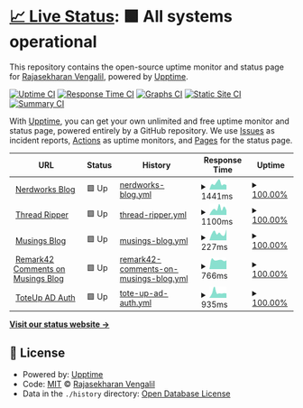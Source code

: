 # [📈 Live Status](https://gh.nerdworks.dev): <!--live status--> **🟩 All systems operational**

This repository contains the open-source uptime monitor and status page for [Rajasekharan Vengalil](https://blogorama.nerdworks.in/), powered by [Upptime](https://github.com/upptime/upptime).

[![Uptime CI](https://github.com/avranju/upptime/workflows/Uptime%20CI/badge.svg)](https://github.com/avranju/upptime/actions?query=workflow%3A%22Uptime+CI%22)
[![Response Time CI](https://github.com/avranju/upptime/workflows/Response%20Time%20CI/badge.svg)](https://github.com/avranju/upptime/actions?query=workflow%3A%22Response+Time+CI%22)
[![Graphs CI](https://github.com/avranju/upptime/workflows/Graphs%20CI/badge.svg)](https://github.com/avranju/upptime/actions?query=workflow%3A%22Graphs+CI%22)
[![Static Site CI](https://github.com/avranju/upptime/workflows/Static%20Site%20CI/badge.svg)](https://github.com/avranju/upptime/actions?query=workflow%3A%22Static+Site+CI%22)
[![Summary CI](https://github.com/avranju/upptime/workflows/Summary%20CI/badge.svg)](https://github.com/avranju/upptime/actions?query=workflow%3A%22Summary+CI%22)

With [Upptime](https://upptime.js.org), you can get your own unlimited and free uptime monitor and status page, powered entirely by a GitHub repository. We use [Issues](https://github.com/avranju/upptime/issues) as incident reports, [Actions](https://github.com/avranju/upptime/actions) as uptime monitors, and [Pages](https://gh.nerdworks.dev) for the status page.

<!--start: status pages-->
<!-- This summary is generated by Upptime (https://github.com/upptime/upptime) -->
<!-- Do not edit this manually, your changes will be overwritten -->
<!-- prettier-ignore -->
| URL | Status | History | Response Time | Uptime |
| --- | ------ | ------- | ------------- | ------ |
| <img alt="" src="https://icons.duckduckgo.com/ip3/blogorama.nerdworks.in.ico" height="13"> [Nerdworks Blog](https://blogorama.nerdworks.in) | 🟩 Up | [nerdworks-blog.yml](https://github.com/avranju/upptime/commits/HEAD/history/nerdworks-blog.yml) | <details><summary><img alt="Response time graph" src="./graphs/nerdworks-blog/response-time-week.png" height="20"> 1441ms</summary><br><a href="https://gh.nerdworks.dev/history/nerdworks-blog"><img alt="Response time 1275" src="https://img.shields.io/endpoint?url=https%3A%2F%2Fraw.githubusercontent.com%2Favranju%2Fupptime%2FHEAD%2Fapi%2Fnerdworks-blog%2Fresponse-time.json"></a><br><a href="https://gh.nerdworks.dev/history/nerdworks-blog"><img alt="24-hour response time 2189" src="https://img.shields.io/endpoint?url=https%3A%2F%2Fraw.githubusercontent.com%2Favranju%2Fupptime%2FHEAD%2Fapi%2Fnerdworks-blog%2Fresponse-time-day.json"></a><br><a href="https://gh.nerdworks.dev/history/nerdworks-blog"><img alt="7-day response time 1441" src="https://img.shields.io/endpoint?url=https%3A%2F%2Fraw.githubusercontent.com%2Favranju%2Fupptime%2FHEAD%2Fapi%2Fnerdworks-blog%2Fresponse-time-week.json"></a><br><a href="https://gh.nerdworks.dev/history/nerdworks-blog"><img alt="30-day response time 1348" src="https://img.shields.io/endpoint?url=https%3A%2F%2Fraw.githubusercontent.com%2Favranju%2Fupptime%2FHEAD%2Fapi%2Fnerdworks-blog%2Fresponse-time-month.json"></a><br><a href="https://gh.nerdworks.dev/history/nerdworks-blog"><img alt="1-year response time 1275" src="https://img.shields.io/endpoint?url=https%3A%2F%2Fraw.githubusercontent.com%2Favranju%2Fupptime%2FHEAD%2Fapi%2Fnerdworks-blog%2Fresponse-time-year.json"></a></details> | <details><summary><a href="https://gh.nerdworks.dev/history/nerdworks-blog">100.00%</a></summary><a href="https://gh.nerdworks.dev/history/nerdworks-blog"><img alt="All-time uptime 100.00%" src="https://img.shields.io/endpoint?url=https%3A%2F%2Fraw.githubusercontent.com%2Favranju%2Fupptime%2FHEAD%2Fapi%2Fnerdworks-blog%2Fuptime.json"></a><br><a href="https://gh.nerdworks.dev/history/nerdworks-blog"><img alt="24-hour uptime 100.00%" src="https://img.shields.io/endpoint?url=https%3A%2F%2Fraw.githubusercontent.com%2Favranju%2Fupptime%2FHEAD%2Fapi%2Fnerdworks-blog%2Fuptime-day.json"></a><br><a href="https://gh.nerdworks.dev/history/nerdworks-blog"><img alt="7-day uptime 100.00%" src="https://img.shields.io/endpoint?url=https%3A%2F%2Fraw.githubusercontent.com%2Favranju%2Fupptime%2FHEAD%2Fapi%2Fnerdworks-blog%2Fuptime-week.json"></a><br><a href="https://gh.nerdworks.dev/history/nerdworks-blog"><img alt="30-day uptime 100.00%" src="https://img.shields.io/endpoint?url=https%3A%2F%2Fraw.githubusercontent.com%2Favranju%2Fupptime%2FHEAD%2Fapi%2Fnerdworks-blog%2Fuptime-month.json"></a><br><a href="https://gh.nerdworks.dev/history/nerdworks-blog"><img alt="1-year uptime 100.00%" src="https://img.shields.io/endpoint?url=https%3A%2F%2Fraw.githubusercontent.com%2Favranju%2Fupptime%2FHEAD%2Fapi%2Fnerdworks-blog%2Fuptime-year.json"></a></details>
| <img alt="" src="https://icons.duckduckgo.com/ip3/threadripper.nerdworks.dev.ico" height="13"> [Thread Ripper](https://threadripper.nerdworks.dev/) | 🟩 Up | [thread-ripper.yml](https://github.com/avranju/upptime/commits/HEAD/history/thread-ripper.yml) | <details><summary><img alt="Response time graph" src="./graphs/thread-ripper/response-time-week.png" height="20"> 1100ms</summary><br><a href="https://gh.nerdworks.dev/history/thread-ripper"><img alt="Response time 887" src="https://img.shields.io/endpoint?url=https%3A%2F%2Fraw.githubusercontent.com%2Favranju%2Fupptime%2FHEAD%2Fapi%2Fthread-ripper%2Fresponse-time.json"></a><br><a href="https://gh.nerdworks.dev/history/thread-ripper"><img alt="24-hour response time 1027" src="https://img.shields.io/endpoint?url=https%3A%2F%2Fraw.githubusercontent.com%2Favranju%2Fupptime%2FHEAD%2Fapi%2Fthread-ripper%2Fresponse-time-day.json"></a><br><a href="https://gh.nerdworks.dev/history/thread-ripper"><img alt="7-day response time 1100" src="https://img.shields.io/endpoint?url=https%3A%2F%2Fraw.githubusercontent.com%2Favranju%2Fupptime%2FHEAD%2Fapi%2Fthread-ripper%2Fresponse-time-week.json"></a><br><a href="https://gh.nerdworks.dev/history/thread-ripper"><img alt="30-day response time 842" src="https://img.shields.io/endpoint?url=https%3A%2F%2Fraw.githubusercontent.com%2Favranju%2Fupptime%2FHEAD%2Fapi%2Fthread-ripper%2Fresponse-time-month.json"></a><br><a href="https://gh.nerdworks.dev/history/thread-ripper"><img alt="1-year response time 887" src="https://img.shields.io/endpoint?url=https%3A%2F%2Fraw.githubusercontent.com%2Favranju%2Fupptime%2FHEAD%2Fapi%2Fthread-ripper%2Fresponse-time-year.json"></a></details> | <details><summary><a href="https://gh.nerdworks.dev/history/thread-ripper">100.00%</a></summary><a href="https://gh.nerdworks.dev/history/thread-ripper"><img alt="All-time uptime 100.00%" src="https://img.shields.io/endpoint?url=https%3A%2F%2Fraw.githubusercontent.com%2Favranju%2Fupptime%2FHEAD%2Fapi%2Fthread-ripper%2Fuptime.json"></a><br><a href="https://gh.nerdworks.dev/history/thread-ripper"><img alt="24-hour uptime 100.00%" src="https://img.shields.io/endpoint?url=https%3A%2F%2Fraw.githubusercontent.com%2Favranju%2Fupptime%2FHEAD%2Fapi%2Fthread-ripper%2Fuptime-day.json"></a><br><a href="https://gh.nerdworks.dev/history/thread-ripper"><img alt="7-day uptime 100.00%" src="https://img.shields.io/endpoint?url=https%3A%2F%2Fraw.githubusercontent.com%2Favranju%2Fupptime%2FHEAD%2Fapi%2Fthread-ripper%2Fuptime-week.json"></a><br><a href="https://gh.nerdworks.dev/history/thread-ripper"><img alt="30-day uptime 100.00%" src="https://img.shields.io/endpoint?url=https%3A%2F%2Fraw.githubusercontent.com%2Favranju%2Fupptime%2FHEAD%2Fapi%2Fthread-ripper%2Fuptime-month.json"></a><br><a href="https://gh.nerdworks.dev/history/thread-ripper"><img alt="1-year uptime 100.00%" src="https://img.shields.io/endpoint?url=https%3A%2F%2Fraw.githubusercontent.com%2Favranju%2Fupptime%2FHEAD%2Fapi%2Fthread-ripper%2Fuptime-year.json"></a></details>
| <img alt="" src="https://icons.duckduckgo.com/ip3/musings.nerdworks.dev.ico" height="13"> [Musings Blog](https://musings.nerdworks.dev/) | 🟩 Up | [musings-blog.yml](https://github.com/avranju/upptime/commits/HEAD/history/musings-blog.yml) | <details><summary><img alt="Response time graph" src="./graphs/musings-blog/response-time-week.png" height="20"> 227ms</summary><br><a href="https://gh.nerdworks.dev/history/musings-blog"><img alt="Response time 259" src="https://img.shields.io/endpoint?url=https%3A%2F%2Fraw.githubusercontent.com%2Favranju%2Fupptime%2FHEAD%2Fapi%2Fmusings-blog%2Fresponse-time.json"></a><br><a href="https://gh.nerdworks.dev/history/musings-blog"><img alt="24-hour response time 263" src="https://img.shields.io/endpoint?url=https%3A%2F%2Fraw.githubusercontent.com%2Favranju%2Fupptime%2FHEAD%2Fapi%2Fmusings-blog%2Fresponse-time-day.json"></a><br><a href="https://gh.nerdworks.dev/history/musings-blog"><img alt="7-day response time 227" src="https://img.shields.io/endpoint?url=https%3A%2F%2Fraw.githubusercontent.com%2Favranju%2Fupptime%2FHEAD%2Fapi%2Fmusings-blog%2Fresponse-time-week.json"></a><br><a href="https://gh.nerdworks.dev/history/musings-blog"><img alt="30-day response time 215" src="https://img.shields.io/endpoint?url=https%3A%2F%2Fraw.githubusercontent.com%2Favranju%2Fupptime%2FHEAD%2Fapi%2Fmusings-blog%2Fresponse-time-month.json"></a><br><a href="https://gh.nerdworks.dev/history/musings-blog"><img alt="1-year response time 259" src="https://img.shields.io/endpoint?url=https%3A%2F%2Fraw.githubusercontent.com%2Favranju%2Fupptime%2FHEAD%2Fapi%2Fmusings-blog%2Fresponse-time-year.json"></a></details> | <details><summary><a href="https://gh.nerdworks.dev/history/musings-blog">100.00%</a></summary><a href="https://gh.nerdworks.dev/history/musings-blog"><img alt="All-time uptime 100.00%" src="https://img.shields.io/endpoint?url=https%3A%2F%2Fraw.githubusercontent.com%2Favranju%2Fupptime%2FHEAD%2Fapi%2Fmusings-blog%2Fuptime.json"></a><br><a href="https://gh.nerdworks.dev/history/musings-blog"><img alt="24-hour uptime 100.00%" src="https://img.shields.io/endpoint?url=https%3A%2F%2Fraw.githubusercontent.com%2Favranju%2Fupptime%2FHEAD%2Fapi%2Fmusings-blog%2Fuptime-day.json"></a><br><a href="https://gh.nerdworks.dev/history/musings-blog"><img alt="7-day uptime 100.00%" src="https://img.shields.io/endpoint?url=https%3A%2F%2Fraw.githubusercontent.com%2Favranju%2Fupptime%2FHEAD%2Fapi%2Fmusings-blog%2Fuptime-week.json"></a><br><a href="https://gh.nerdworks.dev/history/musings-blog"><img alt="30-day uptime 100.00%" src="https://img.shields.io/endpoint?url=https%3A%2F%2Fraw.githubusercontent.com%2Favranju%2Fupptime%2FHEAD%2Fapi%2Fmusings-blog%2Fuptime-month.json"></a><br><a href="https://gh.nerdworks.dev/history/musings-blog"><img alt="1-year uptime 100.00%" src="https://img.shields.io/endpoint?url=https%3A%2F%2Fraw.githubusercontent.com%2Favranju%2Fupptime%2FHEAD%2Fapi%2Fmusings-blog%2Fuptime-year.json"></a></details>
| <img alt="" src="https://icons.duckduckgo.com/ip3/remark42.nerdworks.dev.ico" height="13"> [Remark42 Comments on Musings Blog](https://remark42.nerdworks.dev/api/v1/config?site=remark) | 🟩 Up | [remark42-comments-on-musings-blog.yml](https://github.com/avranju/upptime/commits/HEAD/history/remark42-comments-on-musings-blog.yml) | <details><summary><img alt="Response time graph" src="./graphs/remark42-comments-on-musings-blog/response-time-week.png" height="20"> 766ms</summary><br><a href="https://gh.nerdworks.dev/history/remark42-comments-on-musings-blog"><img alt="Response time 828" src="https://img.shields.io/endpoint?url=https%3A%2F%2Fraw.githubusercontent.com%2Favranju%2Fupptime%2FHEAD%2Fapi%2Fremark42-comments-on-musings-blog%2Fresponse-time.json"></a><br><a href="https://gh.nerdworks.dev/history/remark42-comments-on-musings-blog"><img alt="24-hour response time 772" src="https://img.shields.io/endpoint?url=https%3A%2F%2Fraw.githubusercontent.com%2Favranju%2Fupptime%2FHEAD%2Fapi%2Fremark42-comments-on-musings-blog%2Fresponse-time-day.json"></a><br><a href="https://gh.nerdworks.dev/history/remark42-comments-on-musings-blog"><img alt="7-day response time 766" src="https://img.shields.io/endpoint?url=https%3A%2F%2Fraw.githubusercontent.com%2Favranju%2Fupptime%2FHEAD%2Fapi%2Fremark42-comments-on-musings-blog%2Fresponse-time-week.json"></a><br><a href="https://gh.nerdworks.dev/history/remark42-comments-on-musings-blog"><img alt="30-day response time 792" src="https://img.shields.io/endpoint?url=https%3A%2F%2Fraw.githubusercontent.com%2Favranju%2Fupptime%2FHEAD%2Fapi%2Fremark42-comments-on-musings-blog%2Fresponse-time-month.json"></a><br><a href="https://gh.nerdworks.dev/history/remark42-comments-on-musings-blog"><img alt="1-year response time 828" src="https://img.shields.io/endpoint?url=https%3A%2F%2Fraw.githubusercontent.com%2Favranju%2Fupptime%2FHEAD%2Fapi%2Fremark42-comments-on-musings-blog%2Fresponse-time-year.json"></a></details> | <details><summary><a href="https://gh.nerdworks.dev/history/remark42-comments-on-musings-blog">100.00%</a></summary><a href="https://gh.nerdworks.dev/history/remark42-comments-on-musings-blog"><img alt="All-time uptime 100.00%" src="https://img.shields.io/endpoint?url=https%3A%2F%2Fraw.githubusercontent.com%2Favranju%2Fupptime%2FHEAD%2Fapi%2Fremark42-comments-on-musings-blog%2Fuptime.json"></a><br><a href="https://gh.nerdworks.dev/history/remark42-comments-on-musings-blog"><img alt="24-hour uptime 100.00%" src="https://img.shields.io/endpoint?url=https%3A%2F%2Fraw.githubusercontent.com%2Favranju%2Fupptime%2FHEAD%2Fapi%2Fremark42-comments-on-musings-blog%2Fuptime-day.json"></a><br><a href="https://gh.nerdworks.dev/history/remark42-comments-on-musings-blog"><img alt="7-day uptime 100.00%" src="https://img.shields.io/endpoint?url=https%3A%2F%2Fraw.githubusercontent.com%2Favranju%2Fupptime%2FHEAD%2Fapi%2Fremark42-comments-on-musings-blog%2Fuptime-week.json"></a><br><a href="https://gh.nerdworks.dev/history/remark42-comments-on-musings-blog"><img alt="30-day uptime 100.00%" src="https://img.shields.io/endpoint?url=https%3A%2F%2Fraw.githubusercontent.com%2Favranju%2Fupptime%2FHEAD%2Fapi%2Fremark42-comments-on-musings-blog%2Fuptime-month.json"></a><br><a href="https://gh.nerdworks.dev/history/remark42-comments-on-musings-blog"><img alt="1-year uptime 100.00%" src="https://img.shields.io/endpoint?url=https%3A%2F%2Fraw.githubusercontent.com%2Favranju%2Fupptime%2FHEAD%2Fapi%2Fremark42-comments-on-musings-blog%2Fuptime-year.json"></a></details>
| <img alt="" src="https://icons.duckduckgo.com/ip3/toteupad.nerdworks.dev.ico" height="13"> [ToteUp AD Auth](https://toteupad.nerdworks.dev/device.html) | 🟩 Up | [tote-up-ad-auth.yml](https://github.com/avranju/upptime/commits/HEAD/history/tote-up-ad-auth.yml) | <details><summary><img alt="Response time graph" src="./graphs/tote-up-ad-auth/response-time-week.png" height="20"> 935ms</summary><br><a href="https://gh.nerdworks.dev/history/tote-up-ad-auth"><img alt="Response time 865" src="https://img.shields.io/endpoint?url=https%3A%2F%2Fraw.githubusercontent.com%2Favranju%2Fupptime%2FHEAD%2Fapi%2Ftote-up-ad-auth%2Fresponse-time.json"></a><br><a href="https://gh.nerdworks.dev/history/tote-up-ad-auth"><img alt="24-hour response time 773" src="https://img.shields.io/endpoint?url=https%3A%2F%2Fraw.githubusercontent.com%2Favranju%2Fupptime%2FHEAD%2Fapi%2Ftote-up-ad-auth%2Fresponse-time-day.json"></a><br><a href="https://gh.nerdworks.dev/history/tote-up-ad-auth"><img alt="7-day response time 935" src="https://img.shields.io/endpoint?url=https%3A%2F%2Fraw.githubusercontent.com%2Favranju%2Fupptime%2FHEAD%2Fapi%2Ftote-up-ad-auth%2Fresponse-time-week.json"></a><br><a href="https://gh.nerdworks.dev/history/tote-up-ad-auth"><img alt="30-day response time 901" src="https://img.shields.io/endpoint?url=https%3A%2F%2Fraw.githubusercontent.com%2Favranju%2Fupptime%2FHEAD%2Fapi%2Ftote-up-ad-auth%2Fresponse-time-month.json"></a><br><a href="https://gh.nerdworks.dev/history/tote-up-ad-auth"><img alt="1-year response time 865" src="https://img.shields.io/endpoint?url=https%3A%2F%2Fraw.githubusercontent.com%2Favranju%2Fupptime%2FHEAD%2Fapi%2Ftote-up-ad-auth%2Fresponse-time-year.json"></a></details> | <details><summary><a href="https://gh.nerdworks.dev/history/tote-up-ad-auth">100.00%</a></summary><a href="https://gh.nerdworks.dev/history/tote-up-ad-auth"><img alt="All-time uptime 99.98%" src="https://img.shields.io/endpoint?url=https%3A%2F%2Fraw.githubusercontent.com%2Favranju%2Fupptime%2FHEAD%2Fapi%2Ftote-up-ad-auth%2Fuptime.json"></a><br><a href="https://gh.nerdworks.dev/history/tote-up-ad-auth"><img alt="24-hour uptime 100.00%" src="https://img.shields.io/endpoint?url=https%3A%2F%2Fraw.githubusercontent.com%2Favranju%2Fupptime%2FHEAD%2Fapi%2Ftote-up-ad-auth%2Fuptime-day.json"></a><br><a href="https://gh.nerdworks.dev/history/tote-up-ad-auth"><img alt="7-day uptime 100.00%" src="https://img.shields.io/endpoint?url=https%3A%2F%2Fraw.githubusercontent.com%2Favranju%2Fupptime%2FHEAD%2Fapi%2Ftote-up-ad-auth%2Fuptime-week.json"></a><br><a href="https://gh.nerdworks.dev/history/tote-up-ad-auth"><img alt="30-day uptime 100.00%" src="https://img.shields.io/endpoint?url=https%3A%2F%2Fraw.githubusercontent.com%2Favranju%2Fupptime%2FHEAD%2Fapi%2Ftote-up-ad-auth%2Fuptime-month.json"></a><br><a href="https://gh.nerdworks.dev/history/tote-up-ad-auth"><img alt="1-year uptime 99.98%" src="https://img.shields.io/endpoint?url=https%3A%2F%2Fraw.githubusercontent.com%2Favranju%2Fupptime%2FHEAD%2Fapi%2Ftote-up-ad-auth%2Fuptime-year.json"></a></details>

<!--end: status pages-->

[**Visit our status website →**](https://gh.nerdworks.dev)

## 📄 License

- Powered by: [Upptime](https://github.com/upptime/upptime)
- Code: [MIT](./LICENSE) © [Rajasekharan Vengalil](https://blogorama.nerdworks.in/)
- Data in the `./history` directory: [Open Database License](https://opendatacommons.org/licenses/odbl/1-0/)
